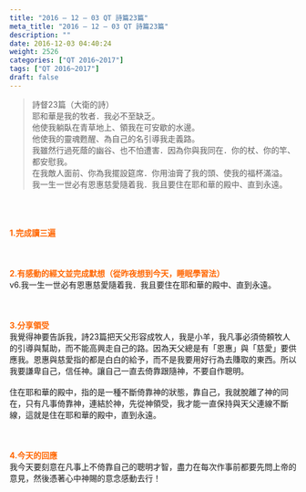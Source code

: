 ```yaml
---
title: "2016 – 12 – 03 QT 詩篇23篇"
meta_title: "2016 – 12 – 03 QT 詩篇23篇"
description: ""
date: 2016-12-03 04:40:24
weight: 2526
categories: ["QT 2016~2017"]
tags: ["QT 2016~2017"]
draft: false
---
```


<blockquote>詩督23篇（大衛的詩）<br />
耶和華是我的牧者．我必不至缺乏。<br />
他使我躺臥在青草地上、領我在可安歇的水邊。<br />
他使我的靈魂甦醒、為自己的名引導我走義路。<br />
我雖然行過死蔭的幽谷、也不怕遭害．因為你與我同在．你的杖、你的竿、都安慰我。<br />
在我敵人面前、你為我擺設筵席．你用油膏了我的頭、使我的福杯滿溢。<br />
我一生一世必有恩惠慈愛隨着我．我且要住在耶和華的殿中、直到永遠。</blockquote><br />
&nbsp;<br />
<br />
<span style="color: #ff6600;"><strong>1.完成讀三遍</strong></span><br />
<br />
<span style="color: #ff6600;"><strong> </strong></span><br />
<br />
<span style="color: #ff6600;"><strong>2.有感動的經文並完成默想（從昨夜想到今天，睡眠學習法）<br />
</strong></span>v6.我一生一世必有恩惠慈愛隨着我．我且要住在耶和華的殿中、直到永遠。<br />
<br />
<strong> </strong><br />
<br />
<span style="color: #ff6600;"><strong>3.</strong><strong>分享領受<br />
</strong></span>我覺得神要告訴我，詩23篇把天父形容成牧人，我是小羊，我凡事必須倚頼牧人的引導與幫助，而不能高興走自己的路。因為天父總是有「恩惠」與「慈愛」要供應我。恩惠與慈愛指的都是白白的給予，而不是我要用好行為去賺取的東西。所以我要謙卑自己，信任神。讓自己一直去倚靠跟隨神，不要自作聰明。<br />
<br />
住在耶和華的殿中，指的是一種不斷倚靠神的狀態，靠自己，我就脫離了神的同在，只有凡事倚靠神，連結於神，先從神領受，我才能一直保持與天父連線不斷線，這就是住在耶和華的殿中，直到永遠。<br />
<br />
&nbsp;<br />
<br />
<span style="color: #ff6600;"><strong>4.</strong><strong>今天的回應<br />
</strong></span>我今天要刻意在凡事上不倚靠自己的聰明才智，盡力在每次作事前都要先問上帝的意見，然後憑著心中神賜的意念感動去行！<br />
<br />
&nbsp;
        